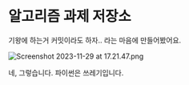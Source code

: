 # 알고리즘 과제 저장소
기왕에 하는거 커밋이라도 하자.. 라는 마음에 만들어봤어요.

![Screenshot 2023-11-29 at 17.21.47.png](..%2F..%2F..%2F..%2Fvar%2Ffolders%2Fn0%2Fh_d7ry_94dz_vptg40y_23pw0000gn%2FT%2FTemporaryItems%2FNSIRD_screencaptureui_480hWq%2FScreenshot%202023-11-29%20at%2017.21.47.png)

네, 그렇습니다. 파이썬은 쓰레기입니다.
